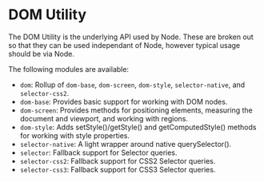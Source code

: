 DOM Utility
===============

The DOM Utility is the underlying API used by Node. These are broken out so that
they can be used independant of Node, however typical usage should be via Node.

The following modules are available:

  * `dom`: Rollup of `dom-base`, `dom-screen`, `dom-style`, `selector-native`,
    and `selector-css2`.
  * `dom-base`: Provides basic support for working with DOM nodes.
  * `dom-screen`: Provides methods for positioning elements, measuring the
    document and viewport, and working with regions. 
  * `dom-style`: Adds setStyle()/getStyle() and getComputedStyle() methods
    for working with style properties.
  * `selector-native`: A light wrapper around native querySelector().
  * `selector`: Fallback support for Selector queries. 
  * `selector-css2`: Fallback support for CSS2 Selector queries. 
  * `selector-css3`: Fallback support for CSS3 Selector queries. 
